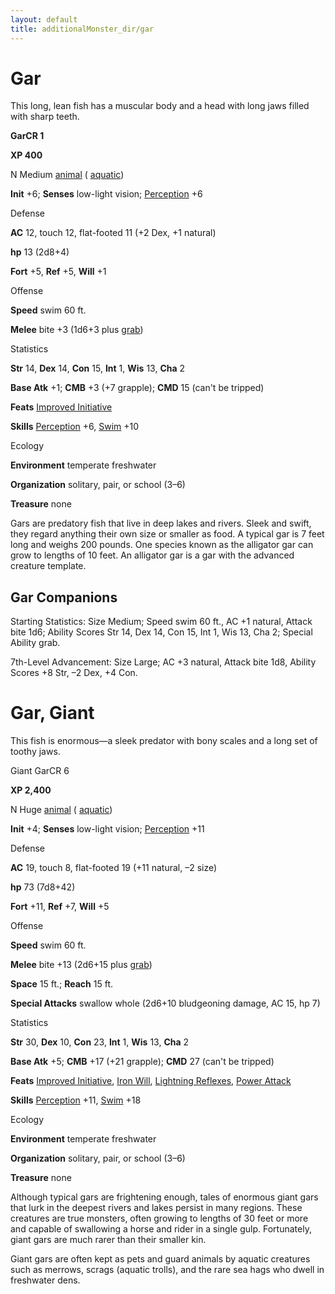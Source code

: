 ```yaml
---
layout: default
title: additionalMonster_dir/gar
---
```

# Gar

This long, lean fish has a muscular body and a head with long jaws filled with sharp teeth.

**GarCR 1**

**XP 400**

N Medium [animal](monsters/creatureTypes#_animal) ( [aquatic](monster_dir/creatureTypes#_aquatic-subtype))

**Init** +6; **Senses** low-light vision; [Perception](additionalMonsters/../skill_dir/perception#_perception) +6

Defense

**AC** 12, touch 12, flat-footed 11 (+2 Dex, +1 natural)

**hp** 13 (2d8+4)

**Fort** +5, **Ref** +5, **Will** +1

Offense

**Speed** swim 60 ft.

**Melee** bite +3 (1d6+3 plus [grab](monsters/universalMonsterRules#_grab))

Statistics

**Str** 14, **Dex** 14, **Con** 15, **Int** 1, **Wis** 13, **Cha** 2

**Base Atk** +1; **CMB** +3 (+7 grapple); **CMD** 15 (can't be tripped)

**Feats** [Improved Initiative](additionalMonster_dir/../feats#_improved-initiative)

**Skills** [Perception](additionalMonster_dir/../skill_dir/perception#_perception) +6, [Swim](additionalMonsters/../skill_dir/swim#_swim) +10

Ecology

**Environment** temperate freshwater

**Organization** solitary, pair, or school (3–6)

**Treasure** none

Gars are predatory fish that live in deep lakes and rivers. Sleek and swift, they regard anything their own size or smaller as food. A typical gar is 7 feet long and weighs 200 pounds. One species known as the alligator gar can grow to lengths of 10 feet. An alligator gar is a gar with the advanced creature template.

## Gar Companions

Starting Statistics: Size Medium; Speed swim 60 ft., AC +1 natural, Attack bite 1d6; Ability Scores Str 14, Dex 14, Con 15, Int 1, Wis 13, Cha 2; Special Ability grab.

7th-Level Advancement: Size Large; AC +3 natural, Attack bite 1d8, Ability Scores +8 Str, –2 Dex, +4 Con.

# Gar, Giant

This fish is enormous—a sleek predator with bony scales and a long set of toothy jaws.

Giant GarCR 6

**XP 2,400**

N Huge [animal](monsters/creatureTypes#_animal) ( [aquatic](monster_dir/creatureTypes#_aquatic-subtype))

**Init** +4; **Senses** low-light vision; [Perception](additionalMonsters/../skill_dir/perception#_perception) +11

Defense

**AC** 19, touch 8, flat-footed 19 (+11 natural, –2 size)

**hp** 73 (7d8+42)

**Fort** +11, **Ref** +7, **Will** +5

Offense

**Speed** swim 60 ft.

**Melee** bite +13 (2d6+15 plus [grab](monsters/universalMonsterRules#_grab))

**Space** 15 ft.; **Reach** 15 ft.

**Special Attacks** swallow whole (2d6+10 bludgeoning damage, AC 15, hp 7)

Statistics

**Str** 30, **Dex** 10, **Con** 23, **Int** 1, **Wis** 13, **Cha** 2

**Base Atk** +5; **CMB** +17 (+21 grapple); **CMD** 27 (can't be tripped)

**Feats** [Improved Initiative](additionalMonster_dir/../feats#_improved-initiative), [Iron Will](additionalMonster_dir/../feats#_iron-will), [Lightning Reflexes](additionalMonster_dir/../feats#_lightning-reflexes), [Power Attack](additionalMonster_dir/../feats#_power-attack)

**Skills** [Perception](additionalMonster_dir/../skill_dir/perception#_perception) +11, [Swim](additionalMonsters/../skill_dir/swim#_swim) +18

Ecology

**Environment** temperate freshwater

**Organization** solitary, pair, or school (3–6)

**Treasure** none

Although typical gars are frightening enough, tales of enormous giant gars that lurk in the deepest rivers and lakes persist in many regions. These creatures are true monsters, often growing to lengths of 30 feet or more and capable of swallowing a horse and rider in a single gulp. Fortunately, giant gars are much rarer than their smaller kin.

Giant gars are often kept as pets and guard animals by aquatic creatures such as merrows, scrags (aquatic trolls), and the rare sea hags who dwell in freshwater dens.


